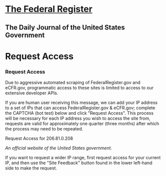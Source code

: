 [The Federal Register](https://www.federalregister.gov/ "Federal Register Home")
================================================================================

The Daily Journal of the United States Government
-------------------------------------------------

Request Access
==============

### Request Access

Due to aggressive automated scraping of FederalRegister.gov and eCFR.gov, programmatic access to these sites is limited to access to our extensive developer APIs.

If you are human user receiving this message, we can add your IP address to a set of IPs that can access FederalRegister.gov & eCFR.gov; complete the CAPTCHA (bot test) below and click "Request Access". This process will be necessary for each IP address you wish to access the site from, requests are valid for approximately one quarter (three months) after which the process may need to be repeated.

Request Access for 206.81.0.208

_An official website of the United States government._

If you want to request a wider IP range, first request access for your current IP, and then use the "Site Feedback" button found in the lower left-hand side to make the request.